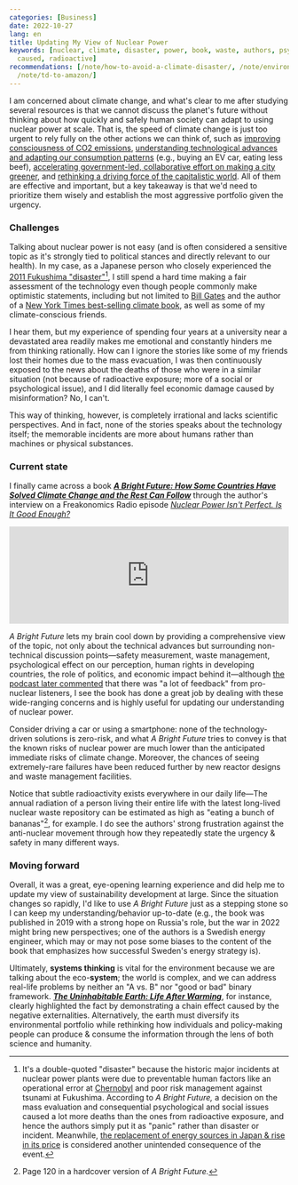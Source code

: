 ```yaml
---
categories: [Business]
date: 2022-10-27
lang: en
title: Updating My View of Nuclear Power
keywords: [nuclear, climate, disaster, power, book, waste, authors, psychological,
  caused, radioactive]
recommendations: [/note/how-to-avoid-a-climate-disaster/, /note/environmental-problems-and-business/,
  /note/td-to-amazon/]
---
```


I am concerned about climate change, and what's clear to me after studying several resources is that we cannot discuss the planet's future without thinking about how quickly and safely human society can adapt to using nuclear power at scale. That is, the speed of climate change is just too urgent to rely fully on the other actions we can think of, such as [improving consciousness of CO2 emissions](/note/flight-emissions/), [understanding technological advances and adapting our consumption patterns](/note/how-to-avoid-a-climate-disaster/) (e.g., buying an EV car, eating less beef), [accelerating government-led, collaborative effort on making a city greener](/note/environmental-problems-and-business/), and [rethinking a driving force of the capitalistic world](/note/sustainability-at-big-tech/). All of them are effective and important, but a key takeaway is that we'd need to prioritize them wisely and establish the most aggressive portfolio given the urgency.

### Challenges

Talking about nuclear power is not easy (and is often considered a sensitive topic as it's strongly tied to political stances and directly relevant to our health). In my case, as a Japanese person who closely experienced the [2011 Fukushima "disaster"](https://en.wikipedia.org/wiki/Fukushima_nuclear_disaster)[^1], I still spend a hard time making a fair assessment of the technology even though people commonly make optimistic statements, including but not limited to [Bill Gates](https://amzn.to/3VX1T1B) and the author of a [New York Times best-selling climate book](https://amzn.to/3Fcbeg6), as well as some of my climate-conscious friends.

I hear them, but my experience of spending four years at a university near a devastated area readily makes me emotional and constantly hinders me from thinking rationally. How can I ignore the stories like some of my friends lost their homes due to the mass evacuation, I was then continuously exposed to the news about the deaths of those who were in a similar situation (not because of radioactive exposure; more of a social or psychological issue), and I did literally feel economic damage caused by misinformation? No, I can't.

This way of thinking, however, is completely irrational and lacks scientific perspectives. And in fact, none of the stories speaks about the technology itself; the memorable incidents are more about humans rather than machines or physical substances.

### Current state

I finally came across a book **[*A Bright Future: How Some Countries Have Solved Climate Change and the Rest Can Follow*](https://amzn.to/3SpxwOo)** through the author's interview on a Freakonomics Radio episode [*Nuclear Power Isn't Perfect. Is It Good Enough?*](https://freakonomics.com/podcast/nuclear-power-isnt-perfect-is-it-good-enough/)

<iframe allow="autoplay *; encrypted-media *; fullscreen *; clipboard-write" frameborder="0" height="175" style="width:100%;overflow:hidden;background:transparent;" sandbox="allow-forms allow-popups allow-same-origin allow-scripts allow-storage-access-by-user-activation allow-top-navigation-by-user-activation" src="https://embed.podcasts.apple.com/us/podcast/516-nuclear-power-isnt-perfect-is-it-good-enough/id354668519?i=1000580257567"></iframe>

*A Bright Future* lets my brain cool down by providing a comprehensive view of the topic, not only about the technical advances but surrounding non-technical discussion points—safety measurement, waste management, psychological effect on our perception, human rights in developing countries, the role of politics, and economic impact behind it—although [the podcast later commented](https://freakonomics.com/podcast/are-m-b-a-s-to-blame-for-wage-stagnation/) that there was "a lot of feedback" from pro-nuclear listeners, I see the book has done a great job by dealing with these wide-ranging concerns and is highly useful for updating our understanding of nuclear power.

Consider driving a car or using a smartphone: none of the technology-driven solutions is zero-risk, and what *A Bright Future* tries to convey is that the known risks of nuclear power are much lower than the anticipated immediate risks of climate change. Moreover, the chances of seeing extremely-rare failures have been reduced further by new reactor designs and waste management facilities. 

Notice that subtle radioactivity exists everywhere in our daily life—The annual radiation of a person living their entire life with the latest long-lived nuclear waste repository can be estimated as high as "eating a bunch of bananas"[^2], for example. I do see the authors' strong frustration against the anti-nuclear movement through how they repeatedly state the urgency & safety in many different ways.

### Moving forward

Overall, it was a great, eye-opening learning experience and did help me to update my view of sustainability development at large. Since the situation changes so rapidly, I'd like to use *A Bright Future* just as a stepping stone so I can keep my understanding/behavior up-to-date (e.g., the book was published in 2019 with a strong hope on Russia's role, but the war in 2022 might bring new perspectives; one of the authors is a Swedish energy engineer, which may or may not pose some biases to the content of the book that emphasizes how successful Sweden's energy strategy is).

Ultimately, **systems thinking** is vital for the environment because we are talking about the eco-**system**; the world is complex, and we can address real-life problems by neither an "A vs. B" nor "good or bad" binary framework. ***[The Uninhabitable Earth: Life After Warming](https://amzn.to/3Fcbeg6)***, for instance, clearly highlighted the fact by demonstrating a chain effect caused by the negative externalities. Alternatively, the earth must diversify its environmental portfolio while rethinking how individuals and policy-making people can produce & consume the information through the lens of both science and humanity.

[^1]: It's a double-quoted "disaster" because the historic major incidents at nuclear power plants were due to preventable human factors like an operational error at [Chernobyl](https://en.wikipedia.org/wiki/Chernobyl_disaster) and poor risk management against tsunami at Fukushima. According to *A Bright Future,* a decision on the mass evaluation and consequential psychological and social issues caused a lot more deaths than the ones from radioactive exposure, and hence the authors simply put it as "panic" rather than disaster or incident. Meanwhile, [the replacement of energy sources in Japan & rise in its price](https://www.sciencedirect.com/science/article/abs/pii/S0167629621000928) is considered another unintended consequence of the event.

[^2]: Page 120 in a hardcover version of *A Bright Future.*
